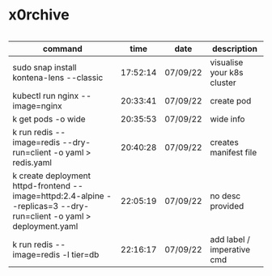 # x0rchive


```bash
```

| command | time | date | description |
| ------- | ---- | ---- | ----------- |
| sudo snap install kontena-lens --classic | 17:52:14 | 07/09/22 | visualise your k8s cluster |
| kubectl run nginx --image=nginx | 20:33:41 | 07/09/22 | create pod |
| k get pods -o wide | 20:35:53 | 07/09/22 | wide info |
| k run redis --image=redis --dry-run=client -o yaml > redis.yaml | 20:40:28 | 07/09/22 | creates manifest file |
| k create deployment httpd-frontend --image=httpd:2.4-alpine --replicas=3 --dry-run=client -o yaml > deployment.yaml | 22:05:19 | 07/09/22 | no desc provided |
| k run redis --image=redis -l tier=db | 22:16:17 | 07/09/22 | add label / imperative cmd |
